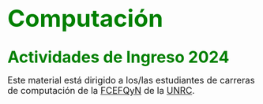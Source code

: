 #  <span style="color:green"> <font size = 10 > Computación </font> </span>

##  <span style="color:green"> <font size = 6 > Actividades de Ingreso 2024 </font>  </span>  <!-- {docsify-ignore} -->



<font size = 4 >Este material está dirigido a los/las estudiantes de carreras de computación de
la [FCEFQyN] de la [UNRC].</font>


[FCEFQyN]: https://www.exa.unrc.edu.ar "Facultad de Ciencias Exactas,
    Físico-Químicas y Naturales"

[UNRC]: https://www.unrc.edu.ar "Universidad Nacional de Río Cuarto"


